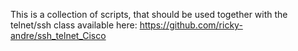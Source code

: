 This is a collection of scripts, that should be used together with the telnet/ssh class available here:
https://github.com/ricky-andre/ssh_telnet_Cisco

